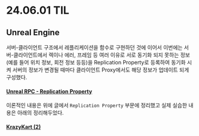 # 24.06.01 TIL

## Unreal Engine

서버-클라이언트 구조에서 레플리케이션을 함수로 구현하던 것에 이어서 이번에는 서버-클라이언트에서 렉이나 에러, 프레임 등 여러 이유로 서로 동기화 되지 못하는 정보(예를 들어 위치 정보, 회전 정보 등등)을 Replication Property로 등록하여 동기화 시켜 서버의 정보가 변경될 때마다 클라이언트 Proxy에서도 해당 정보가 업데이트 되게 구성했다.

#### [Unreal RPC - Replication Property](/Unreal%20Engine/이론%20및%20정리/멀티플레이/Unreal%20RPC.md)

이론적인 내용은 위에 글에서 <code>Replication Property</code> 부문에 정리했고 실제 실습한 내용은 아래의 정리해두었다.

#### [KrazyKart (2)](</Unreal%20Engine/실습/KrazyKarts/KrazyKarts%20(2).md>)
